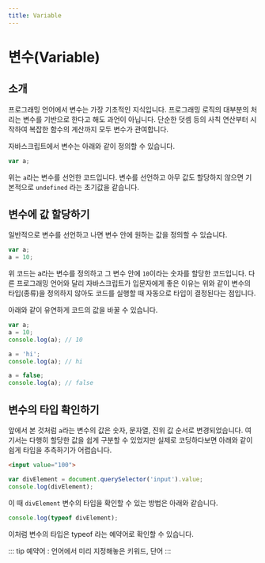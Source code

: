```yaml
---
title: Variable
---
```


# 변수(Variable)

## 소개

프로그래밍 언어에서 변수는 가장 기초적인 지식입니다. 프로그래밍 로직의 대부분의 처리는 변수를 기반으로 한다고 해도 과언이 아닙니다. 단순한 덧셈 등의 사칙 연산부터 시작하여 복잡한 함수의 계산까지 모두 변수가 관여합니다.

자바스크립트에서 변수는 아래와 같이 정의할 수 있습니다.

```js
var a;
```

위는 `a`라는 변수를 선언한 코드입니다. 변수를 선언하고 아무 값도 할당하지 않으면 기본적으로 `undefined` 라는 초기값을 같습니다.

## 변수에 값 할당하기

일반적으로 변수를 선언하고 나면 변수 안에 원하는 값을 정의할 수 있습니다.

```js
var a;
a = 10;
```

위 코드는 a라는 변수를 정의하고 그 변수 안에 `10`이라는 숫자를 할당한 코드입니다. 다른 프로그래밍 언어와 달리 자바스크립트가 입문자에게 좋은 이유는 위와 같이 변수의 타입(종류)을 정의하지 않아도 코드를 실행할 때 자동으로 타입이 결정된다는 점입니다.

아래와 같이 유연하게 코드의 값을 바꿀 수 있습니다.

```js
var a;
a = 10;
console.log(a); // 10

a = 'hi';
console.log(a); // hi

a = false;
console.log(a); // false
```

## 변수의 타입 확인하기

앞에서 본 것처럼 `a`라는 변수의 값은 숫자, 문자열, 진위 값 순서로 변경되었습니다. 여기서는 다행히 할당한 값을 쉽게 구분할 수 있었지만 실제로 코딩하다보면 아래와 같이 쉽게 타입을 추측하기가 어렵습니다.

```html
<input value="100">
```

```js
var divElement = document.querySelector('input').value;
console.log(divElement);
```

이 때 `divElement` 변수의 타입을 확인할 수 있는 방법은 아래와 같습니다.

```js
console.log(typeof divElement);
```

이처럼 변수의 타입은 typeof 라는 예약어로 확인할 수 있습니다.

::: tip
예약어 : 언어에서 미리 지정해놓은 키워드, 단어
:::